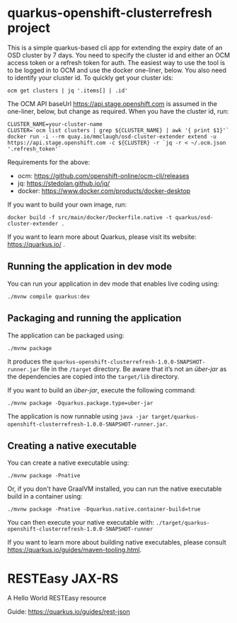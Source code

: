 # quarkus-openshift-clusterrefresh project

This is a simple quarkus-based cli app for extending the expiry date of an OSD cluster by 7 days. You need to specify the cluster id and either an OCM access token or a refresh token for auth. The easiest way to use the tool is to be logged in to OCM and use the docker one-liner, below. You also need to identify your cluster id. To quickly get your cluster ids:
```
ocm get clusters | jq '.items[] | .id'
```
The OCM API baseUrl https://api.stage.openshift.com is assumed in the one-liner, below, but change as required. When you have the cluster id, run:
```
CLUSTER_NAME=your-cluster-name
CLUSTER=`ocm list clusters | grep ${CLUSTER_NAME} | awk '{ print $1}'`
docker run -i --rm quay.io/mmclaugh/osd-cluster-extender extend -u https://api.stage.openshift.com -c ${CLUSTER} -r `jq -r < ~/.ocm.json '.refresh_token'`
```
Requirements for the above:
- ocm: https://github.com/openshift-online/ocm-cli/releases
- jq: https://stedolan.github.io/jq/
- docker: https://www.docker.com/products/docker-desktop

If you want to build your own image, run:
```./mvnw clean package -Pnative -Dquarkus.native.container-build=true
docker build -f src/main/docker/Dockerfile.native -t quarkus/osd-cluster-extender .
```

If you want to learn more about Quarkus, please visit its website: https://quarkus.io/ .

## Running the application in dev mode

You can run your application in dev mode that enables live coding using:
```shell script
./mvnw compile quarkus:dev
```

## Packaging and running the application

The application can be packaged using:
```shell script
./mvnw package
```
It produces the `quarkus-openshift-clusterrefresh-1.0.0-SNAPSHOT-runner.jar` file in the `/target` directory.
Be aware that it’s not an _über-jar_ as the dependencies are copied into the `target/lib` directory.

If you want to build an _über-jar_, execute the following command:
```shell script
./mvnw package -Dquarkus.package.type=uber-jar
```

The application is now runnable using `java -jar target/quarkus-openshift-clusterrefresh-1.0.0-SNAPSHOT-runner.jar`.

## Creating a native executable

You can create a native executable using: 
```shell script
./mvnw package -Pnative
```

Or, if you don't have GraalVM installed, you can run the native executable build in a container using: 
```shell script
./mvnw package -Pnative -Dquarkus.native.container-build=true
```

You can then execute your native executable with: `./target/quarkus-openshift-clusterrefresh-1.0.0-SNAPSHOT-runner`

If you want to learn more about building native executables, please consult https://quarkus.io/guides/maven-tooling.html.

# RESTEasy JAX-RS

<p>A Hello World RESTEasy resource</p>

Guide: https://quarkus.io/guides/rest-json
